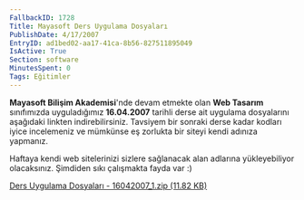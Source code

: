 ```yaml
---
FallbackID: 1728
Title: Mayasoft Ders Uygulama Dosyaları
PublishDate: 4/17/2007
EntryID: ad1bed02-aa17-41ca-8b56-827511895049
IsActive: True
Section: software
MinutesSpent: 0
Tags: Eğitimler
---
```

**Mayasoft Bilişim Akademisi**'nde devam etmekte olan **Web Tasarım**
sınıfımızda uyguladığımız **16.04.2007** tarihli derse ait uygulama
dosyalarını aşağıdaki linkten indirebilirsiniz. Tavsiyem bir sonraki
derse kadar kodları iyice incelemeniz ve mümkünse eş zorlukta bir siteyi
kendi adınıza yapmanız.

Haftaya kendi web sitelerinizi sizlere sağlanacak alan adlarına
yükleyebiliyor olacaksınız. Şimdiden sıkı çalışmakta fayda var :)

[Ders Uygulama Dosyaları - 16042007\_1.zip (11.82
KB)](http://cdn.daron.yondem.com/assets/1728/16042007_1.zip)


